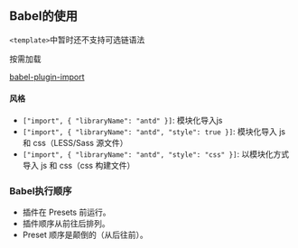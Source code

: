 ## Babel的使用

`<template>`中暂时还不支持可选链语法



按需加载

[babel-plugin-import](https://github.com/ant-design/babel-plugin-import)

#### 风格

- `["import", { "libraryName": "antd" }]`: 模块化导入js
- `["import", { "libraryName": "antd", "style": true }]`: 模块化导入 js 和 css（LESS/Sass 源文件）
- `["import", { "libraryName": "antd", "style": "css" }]`: 以模块化方式导入 js 和 css（css 构建文件）



### Babel执行顺序

- 插件在 Presets 前运行。
- 插件顺序从前往后排列。
- Preset 顺序是颠倒的（从后往前）。


